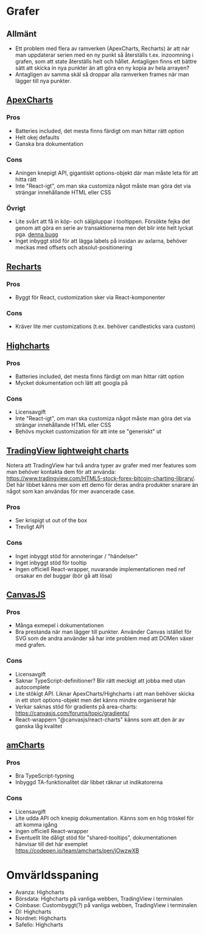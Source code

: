 # Grafer

## Allmänt

- Ett problem med flera av ramverken (ApexCharts, Recharts) är att när man uppdaterar serien med en ny punkt så återställs t.ex. inzoomning i grafen, som att state återställs helt och hållet. Antagligen finns ett bättre sätt att skicka in nya punkter än att göra en ny kopia av hela arrayen?
- Antagligen av samma skäl så droppar alla ramverken frames när man lägger till nya punkter.

## [ApexCharts](https://apexcharts.com/)

### Pros

- Batteries included, det mesta finns färdigt om man hittar rätt option
- Helt okej defaults
- Ganska bra dokumentation

### Cons

- Aningen knepigt API, gigantiskt options-objekt där man måste leta för att hitta rätt
- Inte "React-igt", om man ska customiza något måste man göra det via strängar innehållande HTML eller CSS

### Övrigt

- Lite svårt att få in köp- och säljpluppar i tooltippen. Försökte fejka det genom att göra en serie av transaktionerna men det blir inte helt lyckat pga. [denna bugg](https://github.com/apexcharts/apexcharts.js/issues/420)
- Inget inbyggt stöd för att lägga labels på insidan av axlarna, behöver meckas med offsets och absolut-positionering

## [Recharts](https://recharts.org/en-US/)

### Pros

- Byggt för React, customization sker via React-komponenter

### Cons

- Kräver lite mer customizations (t.ex. behöver candlesticks vara custom)

## [Highcharts](https://www.highcharts.com/)

### Pros

- Batteries included, det mesta finns färdigt om man hittar rätt option
- Mycket dokumentation och lätt att googla på

### Cons

- Licensavgift
- Inte "React-igt", om man ska customiza något måste man göra det via strängar innehållande HTML eller CSS
- Behövs mycket customization för att inte se "generiskt" ut

## [TradingView lightweight charts](https://tradingview.github.io/lightweight-charts/)

Notera att TradingView har två andra typer av grafer med mer features som man behöver kontakta dem för att använda: https://www.tradingview.com/HTML5-stock-forex-bitcoin-charting-library/. Det här libbet känns mer som ett demo för deras andra produkter snarare än något som kan användas för mer avancerade case.

### Pros

- Ser krispigt ut out of the box
- Trevligt API

### Cons

- Inget inbyggt stöd för annoteringar / "händelser"
- Inget inbyggt stöd för tooltip
- Ingen officiell React-wrapper, nuvarande implementationen med ref orsakar en del buggar (bör gå att lösa)

## [CanvasJS](https://canvasjs.com/)

### Pros

- Många exmepel i dokumentationen
- Bra prestanda när man lägger till punkter. Använder Canvas istället för SVG som de andra använder så har inte problem med att DOMen växer med grafen.

### Cons

- Licensavgift
- Saknar TypeScript-definitioner? Blir rätt meckigt att jobba med utan autocomplete
- Lite stökigt API. Liknar ApexCharts/Highcharts i att man behöver skicka in ett stort options-objekt men det känns mindre organiserat här
- Verkar saknas stöd för gradients på area-charts: https://canvasjs.com/forums/topic/gradients/
- React-wrappern "@canvasjs/react-charts" känns som att den är av ganska låg kvalitet

## [amCharts](https://www.amcharts.com/)

### Pros

- Bra TypeScript-typning
- Inbyggd TA-funktionalitet där libbet räknar ut indikatorerna

### Cons

- Licensavgift
- Lite udda API och knepig dokumentation. Känns som en hög tröskel för att komma igång
- Ingen officiell React-wrapper
- Eventuellt lite dåligt stöd för "shared-tooltips", dokumentationen hänvisar till det här exemplet https://codepen.io/team/amcharts/pen/jOwzwXB

# Omvärldsspaning

- Avanza: Highcharts
- Börsdata: Highcharts på vanliga webben, TradingView i terminalen
- Coinbase: Custombyggt(?) på vanliga webben, TradingView i terminalen
- DI: Highcharts
- Nordnet: Highcharts
- Safello: Highcharts
